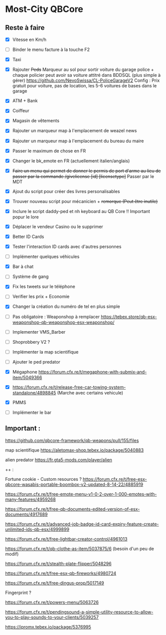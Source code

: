 # Most-City QBCore

## Reste à faire
- [x] Vitesse en Km/h
- [ ] Binder le menu facture à la touche F2
- [x] Taxi
- [x] Rajouter ~~Peds~~ Marqueur au sol pour sortir voiture du garage police + chaque policier peut avoir sa voiture attitré dans BDDSQL (plus simple à gérer)
https://github.com/NevoSwissa/CL-PoliceGarageV2
Config : Prix gratuit pour voiture, pas de location, les 5-6 voitures de bases dans le garage
- [x] ATM + Bank
- [x] Coiffeur
- [x] Magasin de vêtements 
- [x] Rajouter un marqueur map à l'emplacement de weazel news 
- [x] Rajouter un marqueur map à l'emplacement du bureau du maire
- [x] Passer le maximum de chose en FR
- [x] Changer le bk_emote en FR (actuellement italien/anglais)
- [x] ~~Faire un menu qui permet de donner le permis de port d'arme au lieu de passer par la commande /givelicense [id] [licensetype]~~ Passer par le MDT
- [x] Ajout du script pour créer des livres personalisables 
- [x] Trouver nouveau script pour mécanicien + ~~remorque (Peut être inutile)~~

- [x] Inclure le script daddy-ped et nh keyboard au QB Core !! Important popur le lore

- [x] Déplacer le vendeur Casino ou le supprimer

- [x] Better ID Cards
- [x] Tester l'interaction ID cards avec d'autres personnes
- [ ] Implémenter quelques véhicules
- [x] Bar à chat
- [ ] Système de gang
- [x] Fix les tweets sur le téléphone
- [ ] Verifier les prix + Economie 
- [x] Changer la création du numéro de tel en plus simple
- [ ] Pas obligatoire : Weaponshop à remplacer https://tebex.store/qb-esx-weaponshop-qb-weaponshop-esx-weaponshop/
- [ ] Implementer VMS_Barber
- [ ] Shoprobbery V2 ?
- [ ] Implémenter la map scientifique
- [ ] Ajouter le ped predator
- [x] Mégaphone https://forum.cfx.re/t/megaphone-with-submix-and-item/5049366
- [x] https://forum.cfx.re/t/release-free-car-towing-system-standalone/4898845 (Marche avec certains vehicule)
- [x] PMMS
- [ ] Implémenter le bar

## Important :
https://github.com/qbcore-framework/qb-weapons/pull/155/files

map scientifique https://aletomax-shop.tebex.io/package/5040883

alien predator https://fr.gta5-mods.com/player/alien

++ : 

Fortune cookie - Custom resources ? 
https://forum.cfx.re/t/free-esx-qbcore-wasabis-portable-boombox-v2-updated-8-14-22/4885919

https://forum.cfx.re/t/free-emote-menu-v1-0-2-over-1-000-emotes-with-many-features/4959268

https://forum.cfx.re/t/free-qb-documents-edited-version-of-esx-documents/4917689

https://forum.cfx.re/t/advanced-job-badge-id-card-expiry-feature-create-unlimited-ids-qb-esx/4999899

https://forum.cfx.re/t/free-lightbar-creator-control/4961013

https://forum.cfx.re/t/qb-clothe-as-item/5037875/6 (besoin d'un peu de modif)

https://forum.cfx.re/t/stealth-plate-flipper/5048296

https://forum.cfx.re/t/free-esx-qb-fireworks/4980724

https://forum.cfx.re/t/free-dingus-prop/5017149

Fingerprint ? 

https://forum.cfx.re/t/powers-menu/5063726

https://forum.cfx.re/t/pendingsound-a-simple-utility-resource-to-allow-you-to-play-sounds-to-your-clients/5039257

https://ipromx.tebex.io/package/5376995

